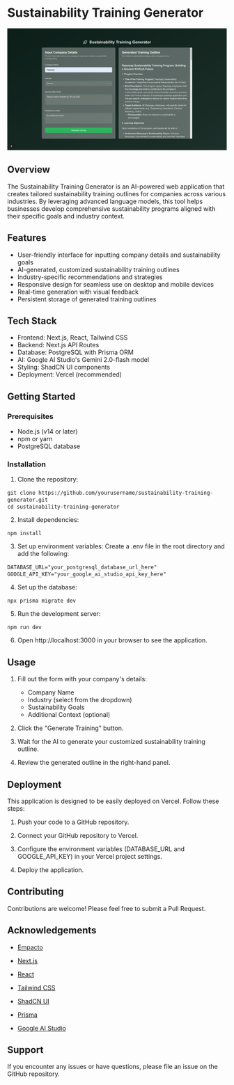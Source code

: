 # Sustainability Training Generator

![Thumbnail](/public/thumbnail.png)

## Overview

The Sustainability Training Generator is an AI-powered web application that creates tailored sustainability training outlines for companies across various industries. By leveraging advanced language models, this tool helps businesses develop comprehensive sustainability programs aligned with their specific goals and industry context.

## Features
* User-friendly interface for inputting company details and sustainability goals
* AI-generated, customized sustainability training outlines
* Industry-specific recommendations and strategies
* Responsive design for seamless use on desktop and mobile devices
* Real-time generation with visual feedback
* Persistent storage of generated training outlines

## Tech Stack
* Frontend: Next.js, React, Tailwind CSS
* Backend: Next.js API Routes
* Database: PostgreSQL with Prisma ORM
* AI: Google AI Studio's Gemini 2.0-flash model
* Styling: ShadCN UI components
* Deployment: Vercel (recommended)

## Getting Started

### Prerequisites
* Node.js (v14 or later)
* npm or yarn
* PostgreSQL database

### Installation

1. Clone the repository:

```
git clone https://github.com/yourusername/sustainability-training-generator.git
cd sustainability-training-generator
```

2. Install dependencies:
```
npm install
```

3. Set up environment variables: Create a .env file in the root directory and add the following:
```
DATABASE_URL="your_postgresql_database_url_here"
GOOGLE_API_KEY="your_google_ai_studio_api_key_here"
```

4. Set up the database:
```
npx prisma migrate dev
```

5. Run the development server:
```
npm run dev
```

6. Open http://localhost:3000 in your browser to see the application.

## Usage
1. Fill out the form with your company's details:
    * Company Name
    * Industry (select from the dropdown)
    * Sustainability Goals
    * Additional Context (optional)

2. Click the "Generate Training" button.

3. Wait for the AI to generate your customized sustainability training outline.

4. Review the generated outline in the right-hand panel.

## Deployment

This application is designed to be easily deployed on Vercel. Follow these steps:

1. Push your code to a GitHub repository.

2. Connect your GitHub repository to Vercel.

3. Configure the environment variables (DATABASE_URL and GOOGLE_API_KEY) in your Vercel project settings.

4. Deploy the application.

## Contributing

Contributions are welcome! Please feel free to submit a Pull Request.

## Acknowledgements

* [Empacto](https://empacto.eco)

* [Next.js](https://nextjs.org)

* [React](https://react.dev)

* [Tailwind CSS](https://tailwindcss.com/)

* [ShadCN UI](https://ui.shadcn.com/)

* [Prisma](https://www.prisma.io/)

* [Google AI Studio](https://aistudio.google.com)

## Support

If you encounter any issues or have questions, please file an issue on the GitHub repository.